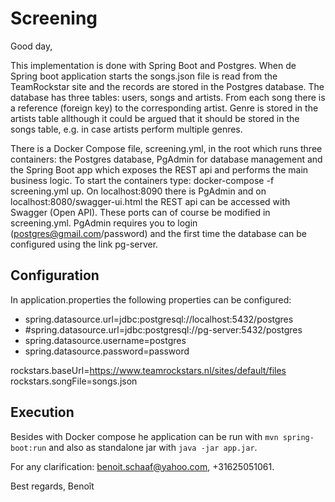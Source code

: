 # Screening #

Good day,

This implementation is done with Spring Boot and Postgres. When de Spring boot application starts the songs.json file is read from the TeamRockstar site and the records are stored in the Postgres database. The database has three tables: users, songs and artists. From each song there is a reference (foreign key) to the corresponding artist. Genre is stored in the artists table allthough it could be argued that it should be stored in the songs table, e.g. in case artists perform multiple genres.

There is a Docker Compose file, screening.yml, in the root which runs three containers: the Postgres database, PgAdmin for database management and the Spring Boot app which exposes the REST api and performs the main business logic. To start the containers type: docker-compose -f screening.yml up. On localhost:8090 there is PgAdmin and on localhost:8080/swagger-ui.html the REST api can be accessed with Swagger (Open API). These ports can of course be modified in screening.yml. PgAdmin requires you to login (postgres@gmail.com/password) and the first time the database can be configured using the link pg-server.



## Configuration ##

In application.properties the following properties can be configured:

- spring.datasource.url=jdbc:postgresql://localhost:5432/postgres
- #spring.datasource.url=jdbc:postgresql://pg-server:5432/postgres
- spring.datasource.username=postgres
- spring.datasource.password=password
 
rockstars.baseUrl=https://www.teamrockstars.nl/sites/default/files
rockstars.songFile=songs.json



## Execution ##

Besides with Docker compose he application can be run with `mvn spring-boot:run` and also as standalone jar with `java -jar app.jar`.
 

For any clarification: benoit.schaaf@yahoo.com, +31625051061.

Best regards,
Benoît

